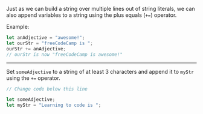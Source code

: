 Just as we can build a string over multiple lines out of string literals, we can also append variables to a string using the plus equals (`+=`) operator.

Example:

```js
let anAdjective = "awesome!";
let ourStr = "freeCodeCamp is ";
ourStr += anAdjective;
// ourStr is now "freeCodeCamp is awesome!"
```

------

Set `someAdjective` to a string of at least 3 characters and append it to `myStr` using the `+=` operator.


```js
// Change code below this line

let someAdjective;
let myStr = "Learning to code is ";
```


